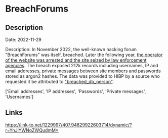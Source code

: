 # BreachForums

## Description

Date: 2022-11-29

Description:
In November 2022, the well-known hacking forum &quot;BreachForums&quot; was itself, breached. Later the following year, <a href="https://www.bleepingcomputer.com/news/security/fbi-seizes-breachforums-after-arresting-its-owner-pompompurin-in-march/" target="_blank" rel="noopener">the operator of the website was arrested and the site seized by law enforcement agencies</a>. The breach exposed 212k records including usernames, IP and email addresses, private messages between site members and passwords stored as argon2 hashes. The data was provided to HIBP by a source who requested it be attributed to <a href="http://t.me/breached_db_person" target="_blank" rel="noopener">&quot;breached_db_person&quot;</a>.


['Email addresses', 'IP addresses', 'Passwords', 'Private messages', 'Usernames']

## Links

https://link-to.net/1229997/407.94829922603714/dynamic/?r=YnJlYWNoZWQudmM=